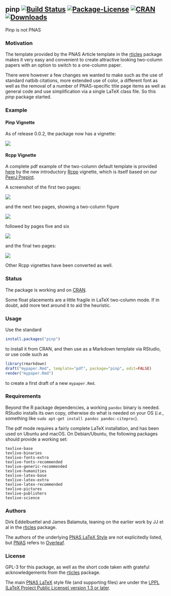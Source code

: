 ## pinp [![Build Status](https://travis-ci.org/eddelbuettel/pinp.svg)](https://travis-ci.org/eddelbuettel/pinp) [![Package-License](http://img.shields.io/badge/license-GPL--3-brightgreen.svg?style=flat)](http://www.gnu.org/licenses/gpl-3.0.html) [![CRAN](http://www.r-pkg.org/badges/version/pinp)](https://cran.r-project.org/package=pinp) [![Downloads](http://cranlogs.r-pkg.org/badges/pinp?color=brightgreen)](http://www.r-pkg.org/pkg/pinp)

Pinp is not PNAS

### Motivation

The template provided by the PNAS Article template in the
[rticles](https://cran.r-project.org/package=rticles) package makes it very easy
and convenient to create attractive looking two-column papers with an option
to switch to a one-column paper.

There were however a few changes we wanted to make such as the use of standard natbib citations,
more extended use of color, a different font as well as the removal of a number of PNAS-specific
title page items as well as general code and use simplification via a single LaTeX class file.  So
this _pinp_ package started.

### Example

#### Pinp Vignette

As of release 0.0.2, the package now has a vignette:

![](https://eddelbuettel.github.io/pinp/pinp-vignette.png)

#### Rcpp Vignette

A complete pdf example of the two-column default template is
provided [here](https://eddelbuettel.github.io/pinp/Rcpp-introduction.pdf)
by the new introductory [Rcpp](http://dirk.eddelbuettel.com/code/rcpp.html) vignette, which is
itself based on our [PeerJ Prepint](https://peerj.com/preprints/3188/).

A screenshot of the first two pages:

![](https://eddelbuettel.github.io/pinp/Rcpp-introduction-p1+2.png)

and the next two pages, showing a two-column figure

![](https://eddelbuettel.github.io/pinp/Rcpp-introduction-p3+4.png)

followed by pages five and six

![](https://eddelbuettel.github.io/pinp/Rcpp-introduction-p5+6.png)

and the final two pages:

![](https://eddelbuettel.github.io/pinp/Rcpp-introduction-p7+8.png)

Other Rcpp vignettes have been converted as well.

### Status

The package is working and on [CRAN](https://cran.r-project.org/).

Some float placements are a little fragile in LaTeX two-column mode.  If in doubt, add more text
around it to aid the heuristic.

### Usage 

Use the standard 

```r
install.packages("pinp")
```

to install it from CRAN, and then use as a Markdown template via RStudio, or use code such as

```r
library(rmarkdown)
draft("mypaper.Rmd", template="pdf", package="pinp", edit=FALSE)
render("mypaper.Rmd")
```

to create a first draft of a new `mypaper.Rmd`.

### Requirements

Beyond the R package dependencies, a working `pandoc` binary is needed. RStudio installs
its own copy, otherwise do what is needed on your OS (_i.e._, something like `sudo apt-get
install pandoc pandoc-citeproc`).

The pdf mode requires a fairly complete LaTeX installation, and has been used on Ubuntu and macOS.
On Debian/Ubuntu, the following packages should provide a working set:

```
texlive-base
texlive-binaries
texlive-fonts-extra
texlive-fonts-recommended
texlive-generic-recommended
texlive-humanities
texlive-latex-base
texlive-latex-extra
texlive-latex-recommended
texlive-pictures
texlive-publishers
texlive-science
```

### Authors

Dirk Eddelbuettel and James Balamuta, leaning on the earlier work by JJ et al in the 
[rticles](https://cran.r-project.org/package=rticles) package.

The authors of the underlying [PNAS LaTeX Style](http://www.pnas.org/site/authors/latex.xhtml) are
not explicitedly listed, but [PNAS](http://www.pnas.org) refers to
[Overleaf](https://www.overleaf.com/).

### License

GPL-3 for this package, as well as the short code taken with grateful acknowledgements from the
[rticles](https://cran.r-project.org/package=rticles) package.

The main [PNAS LaTeX](http://www.pnas.org/site/authors/latex.xhtml) style
file (and supporting files) are under the
[LPPL (LaTeX Project Public License) version 1.3 or later](https://www.latex-project.org/lppl/).
